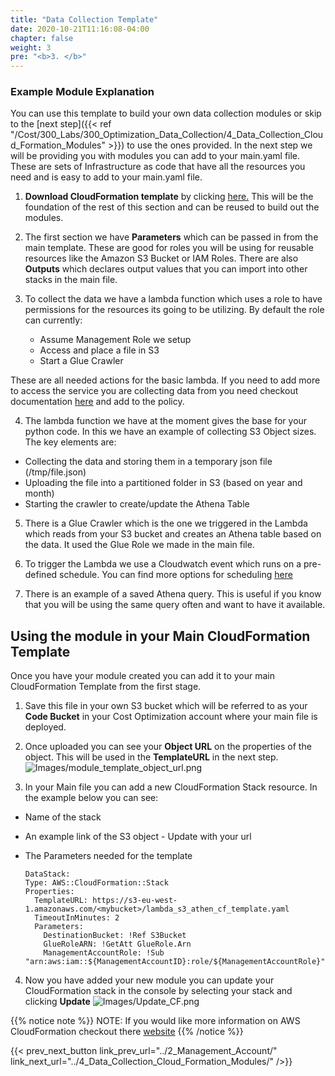 ```yaml
---
title: "Data Collection Template"
date: 2020-10-21T11:16:08-04:00
chapter: false
weight: 3
pre: "<b>3. </b>"
---
```


### Example Module Explanation
You can use this template to build your own data collection modules or skip to the [next step]({{< ref "/Cost/300_Labs/300_Optimization_Data_Collection/4_Data_Collection_Cloud_Formation_Modules" >}}) to use the ones provided. In the next step we will be providing you with modules you can add to your main.yaml file. These are sets of Infrastructure as code that have all the resources you need and is easy to add to your main.yaml file. 

1.  **Download CloudFormation template** by clicking [here.](/Cost/300_Optimization_Data_Collection/Code/lambda_s3_athen_cf_template.yaml) This will be the foundation of the rest of this section and can be reused to build out the modules.

2. The first section we have **Parameters** which can be passed in from the main template. These are good for roles you will be using for reusable resources like the Amazon S3 Bucket or IAM Roles. There are also **Outputs** which  declares output values that you can import into other stacks in the main file. 


3. To collect the data we have a lambda function which uses a role to have permissions for the resources its going to be utilizing.  By default the role can currently: 
    * Assume Management Role we setup
    * Access and place a file in S3 
    * Start a Glue Crawler

These are all needed actions for the basic lambda. If you need to add more to access the service you are collecting data from you need checkout documentation [here](https://docs.aws.amazon.com/AWSCloudFormation/latest/UserGuide/aws-resource-iam-role.html) and add to the policy. 

4. The lambda function we have at the moment gives the base for your python code. In this we have an example of collecting S3 Object sizes. The key elements are:
* Collecting the data and storing them in a temporary json file (/tmp/file.json)
* Uploading the file into a partitioned folder in S3 (based on year and month)
* Starting the crawler to create/update the Athena Table

5. There is a Glue Crawler which is the one we triggered in the Lambda which reads from your S3 bucket and creates an Athena table based on the data. It used the Glue Role we made in the main file.

6. To trigger the Lambda we use a Cloudwatch event which runs on a pre-defined schedule. You can find more options for scheduling [here](https://docs.aws.amazon.com/AmazonCloudWatch/latest/events/ScheduledEvents.html)

7. There is an example of a saved Athena query. This is useful if you know that you will be using the same query often and want to have it available.  

## Using the module in your Main CloudFormation Template

Once you have your module created you can add it to your main CloudFormation Template from the first stage.  

1. Save this file in your own S3 bucket which will be referred to as your **Code Bucket** in your Cost Optimization account where your main file is deployed.  

2. Once uploaded you can see your **Object URL** on the properties of the object. This will be used in the **TemplateURL** in the next step.
![Images/module_template_object_url.png](/Cost/300_Optimization_Data_Collection/Images/module_template_object_url.png)

3. In your Main file you can add a new CloudFormation Stack resource. In the example below you can see:
* Name of the stack
* An example link of the S3 object - Update with your url
* The Parameters needed for the template


      DataStack:
      Type: AWS::CloudFormation::Stack
      Properties:
        TemplateURL: https://s3-eu-west-1.amazonaws.com/<mybucket>/lambda_s3_athen_cf_template.yaml
        TimeoutInMinutes: 2
        Parameters:
          DestinationBucket: !Ref S3Bucket
          GlueRoleARN: !GetAtt GlueRole.Arn
          ManagementAccountRole: !Sub "arn:aws:iam::${ManagementAccountID}:role/${ManagementAccountRole}"
          
          
4. Now you have added your new module you can update your CloudFormation stack in the console by selecting your stack and clicking **Update**
![Images/Update_CF.png](/Cost/300_Optimization_Data_Collection/Images/Update_CF.png)


{{% notice note %}}
NOTE: If you would like more information on AWS CloudFormation checkout there [website](https://docs.aws.amazon.com/cloudformation/index.html)
{{% /notice %}}


{{< prev_next_button link_prev_url="../2_Management_Account/" link_next_url="../4_Data_Collection_Cloud_Formation_Modules/" />}}
